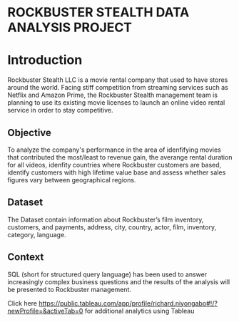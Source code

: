 # ROCKBUSTER STEALTH DATA ANALYSIS PROJECT

# Introduction

Rockbuster Stealth LLC is a movie rental company that used to have stores around the world. Facing stiff competition from streaming services such as Netflix and Amazon Prime, the Rockbuster Stealth management team is planning to use its existing movie licenses to launch an online video rental service in order to stay competitive.

## Objective
To analyze the company's performance in the area of idenfifying movies that contributed the most/least to revenue gain, the averange rental duration for all videos, idenfity countries where Rockbuster customers are based, identify customers with high lifetime value base and assess whether sales figures vary between geographical regions. 

## Dataset
The Dataset contain information about Rockbuster’s film inventory, customers, and payments, address, city, country, actor, film, inventory, category, language. 

## Context

SQL (short for structured query language) has been used to answer increasingly complex business questions and the results of the analysis will be presented to Rockbuster management. 

Click here https://public.tableau.com/app/profile/richard.niyongabo#!/?newProfile=&activeTab=0 for additional analytics using Tableau  
